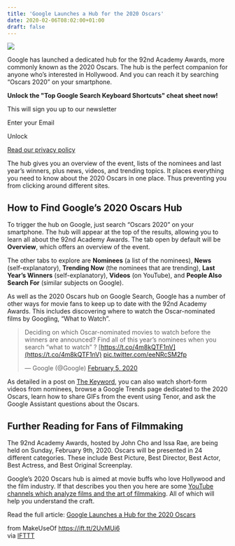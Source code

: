 ```yaml
---
title: 'Google Launches a Hub for the 2020 Oscars'
date: 2020-02-06T08:02:00+01:00
draft: false
---
```


![](https://static.makeuseof.com/wp-content/uploads/2020/02/academy-awards-oscars-stauettes.jpg)

Google has launched a dedicated hub for the 92nd Academy Awards, more commonly known as the 2020 Oscars. The hub is the perfect companion for anyone who’s interested in Hollywood. And you can reach it by searching “Oscars 2020” on your smartphone.

**Unlock the "Top Google Search Keyboard Shortcuts" cheat sheet now!**

This will sign you up to our newsletter

Enter your Email

Unlock

[Read our privacy policy](//www.makeuseof.com/legal/)

The hub gives you an overview of the event, lists of the nominees and last year’s winners, plus news, videos, and trending topics. It places everything you need to know about the 2020 Oscars in one place. Thus preventing you from clicking around different sites.

How to Find Google’s 2020 Oscars Hub
------------------------------------

To trigger the hub on Google, just search “Oscars 2020” on your smartphone. The hub will appear at the top of the results, allowing you to learn all about the 92nd Academy Awards. The tab open by default will be **Overview**, which offers an overview of the event.

The other tabs to explore are **Nominees** (a list of the nominees), **News** (self-explanatory), **Trending Now** (the nominees that are trending), **Last Year’s Winners** (self-explanatory), **Videos** (on YouTube), and **People Also Search For** (similar subjects on Google).

As well as the 2020 Oscars hub on Google Search, Google has a number of other ways for movie fans to keep up to date with the 92nd Academy Awards. This includes discovering where to watch the Oscar-nominated films by Googling, “What to Watch”.

> Deciding on which Oscar-nominated movies to watch before the winners are announced? Find all of this year’s nominees when you search “what to watch” ? [https://t.co/4m8kQTF1nV](https://t.co/4m8kQTF1nV) [pic.twitter.com/eeNRcSM2fp](https://t.co/eeNRcSM2fp)
> 
> — Google (@Google) [February 5, 2020](https://twitter.com/Google/status/1224858961427329024?ref_src=twsrc%5Etfw)

As detailed in a post on [The Keyword](https://www.blog.google/products/search/oscars-2020-search-and-assistant/), you can also watch short-form videos from nominees, browse a Google Trends page dedicated to the 2020 Oscars, learn how to share GIFs from the event using Tenor, and ask the Google Assistant questions about the Oscars.

Further Reading for Fans of Filmmaking
--------------------------------------

The 92nd Academy Awards, hosted by John Cho and Issa Rae, are being held on Sunday, February 9th, 2020. Oscars will be presented in 24 different categories. These include Best Picture, Best Director, Best Actor, Best Actress, and Best Original Screenplay.

Google’s 2020 Oscars hub is aimed at movie buffs who love Hollywood and the film industry. If that describes you then you here are some [YouTube channels which analyze films and the art of filmmaking](//www.makeuseof.com/tag/youtube-channels-film-analysis/). All of which will help you understand the craft.

Read the full article: [Google Launches a Hub for the 2020 Oscars](https://www.makeuseof.com/tag/google-hub-2020-oscars/)

  
  
from MakeUseOf https://ift.tt/2UvMUi6  
via [IFTTT](https://ifttt.com/?ref=da&site=blogger)